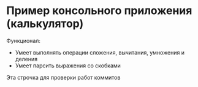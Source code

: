 # Пример консольного приложения (калькулятор)

Функционал:
- Умеет выполнять операции сложения, вычитания, умножения и деления
- Умеет парсить выражения со скобками

Эта строчка для проверки работ коммитов
